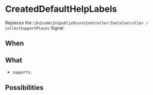 # CreatedDefaultHelpLabels

Replaces the `\In2code\In2publishCore\Controller\ToolsController / collectSupportPlaces` Signal.

## When



## What
* `supports`:

## Possibilities

